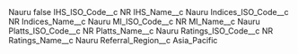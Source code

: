 <?xml version="1.0" encoding="UTF-8"?>
<CustomMetadata xmlns="http://soap.sforce.com/2006/04/metadata" xmlns:xsi="http://www.w3.org/2001/XMLSchema-instance" xmlns:xsd="http://www.w3.org/2001/XMLSchema">
    <label>Nauru</label>
    <protected>false</protected>
    <values>
        <field>IHS_ISO_Code__c</field>
        <value xsi:type="xsd:string">NR</value>
    </values>
    <values>
        <field>IHS_Name__c</field>
        <value xsi:type="xsd:string">Nauru</value>
    </values>
    <values>
        <field>Indices_ISO_Code__c</field>
        <value xsi:type="xsd:string">NR</value>
    </values>
    <values>
        <field>Indices_Name__c</field>
        <value xsi:type="xsd:string">Nauru</value>
    </values>
    <values>
        <field>MI_ISO_Code__c</field>
        <value xsi:type="xsd:string">NR</value>
    </values>
    <values>
        <field>MI_Name__c</field>
        <value xsi:type="xsd:string">Nauru</value>
    </values>
    <values>
        <field>Platts_ISO_Code__c</field>
        <value xsi:type="xsd:string">NR</value>
    </values>
    <values>
        <field>Platts_Name__c</field>
        <value xsi:type="xsd:string">Nauru</value>
    </values>
    <values>
        <field>Ratings_ISO_Code__c</field>
        <value xsi:type="xsd:string">NR</value>
    </values>
    <values>
        <field>Ratings_Name__c</field>
        <value xsi:type="xsd:string">Nauru</value>
    </values>
    <values>
        <field>Referral_Region__c</field>
        <value xsi:type="xsd:string">Asia_Pacific</value>
    </values>
</CustomMetadata>
